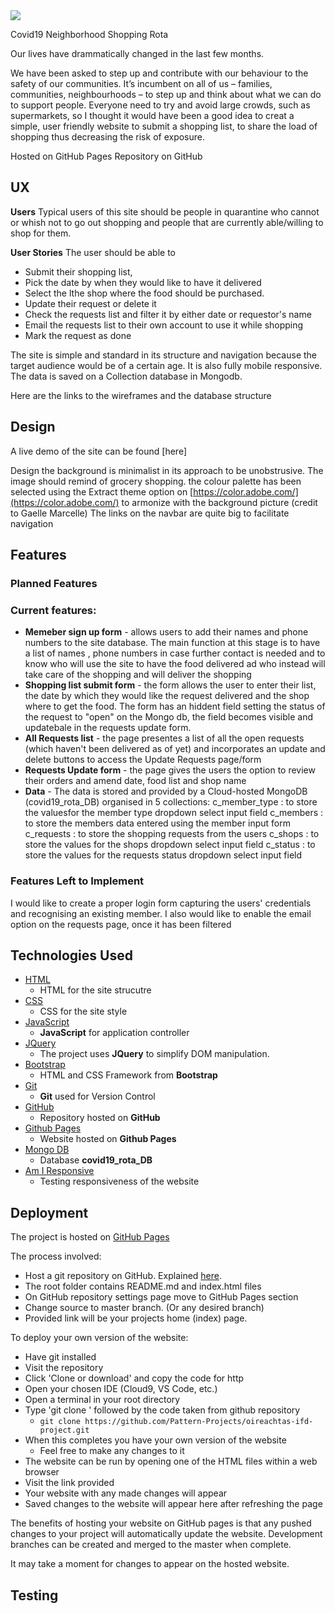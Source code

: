 <img src="https://codeinstitute.s3.amazonaws.com/fullstack/ci_logo_small.png" style="margin: 0;">

Covid19 Neighborhood Shopping Rota

Our lives have drammatically changed in the last few months.

We have been asked to step up and contribute with our behaviour to the safety of our communities. It’s incumbent on all of us – families, communities, neighbourhoods – to step up and think about what we can do to support people. Everyone need to try and avoid large crowds, such as supermarkets, so I thought it would have been a good idea to creat a simple, user friendly website to submit a shopping list, to share the load of shopping thus decreasing the risk of exposure.

Hosted on GitHub Pages Repository on GitHub

## UX

**Users**
 Typical users of this site should be people in quarantine who cannot or whish not to go out shopping and people that are currently able/willing to shop for them.

**User Stories**
The user should be able to

-   Submit their shopping list,
-   Pick the date by when they would like to have it delivered
-   Select the lthe shop where the food should be purchased.
-   Update their request or delete it
-   Check the requests list and filter it by either date or requestor's name
-   Email the requests list to their own account to use it while shopping
-   Mark the request as done

The site is simple and standard in its structure and navigation because the target audience would be of a certain age. It is also fully mobile responsive. The data is saved on a Collection database in Mongodb.

Here are the links to the wireframes and the database structure

## Design

A live demo of the site can be found [here]

Design the background is minimalist in its approach to be unobstrusive. The image should remind of grocery shopping. the colour palette has been selected using the Extract theme option on  [https://color.adobe.com/](https://color.adobe.com/)  to armonize with the background picture (credit to Gaelle Marcelle) The links on the navbar are quite big to facilitate navigation

## Features
### Planned Features

### Current features:

-   **Memeber sign up form**  - allows users to add their names and phone numbers to the site database. The main function at this stage is to have a list of names , phone numbers in case further contact is needed and to know who will use the site to have the food delivered ad who instead will take care of the shopping and will deliver the shopping
-   **Shopping list submit form**  - the form allows the user to enter their list, the date by which they would like the request delivered and the shop where to get the food. The form has an hiddent field setting the status of the request to "open" on the Mongo db, the field becomes visible and updatebale in the requests update form.
-   **All Requests list**  - the page presentes a list of all the open requests (which haven't been delivered as of yet) and incorporates an update and delete buttons to access the Update Requests page/form
-   **Requests Update form**  - the page gives the users the option to review their orders and amend date, food list and shop name
-   **Data**  - The data is stored and provided by a Cloud-hosted MongoDB (covid19_rota_DB) organised in 5 collections: c_member_type : to store the valuesfor the member type dropdown select input field c_members : to store the members data entered using the member input form c_requests : to store the shopping requests from the users c_shops : to store the values for the shops dropdown select input field c_status : to store the values for the requests status dropdown select input field

### Features Left to Implement

I would like to create a proper login form capturing the users' credentials and recognising an existing member. I also would like to enable the email option on the requests page, once it has been filtered

## Technologies Used

-   [HTML](https://developer.mozilla.org/en-US/docs/Web/HTML)
    -   HTML for the site strucutre
-   [CSS](https://developer.mozilla.org/en-US/docs/Web/CSS)
    -   CSS for the site style
-   [JavaScript](https://www.w3schools.com/jsref/)
    -   **JavaScript**  for application controller
-   [JQuery](https://jquery.com/)
    -   The project uses  **JQuery**  to simplify DOM manipulation.
-   [Bootstrap](https://getbootstrap.com/)
    -   HTML and CSS Framework from  **Bootstrap**
-   [Git](https://git-scm.com/)
    -   **Git**  used for Version Control
-   [GitHub](https://github.com/)
    -   Repository hosted on  **GitHub**
-   [Github Pages](https://pattern-projects.github.io/oireachtas-ifd-project/)
    -   Website hosted on  **Github Pages**
-   [Mongo DB]([https://www.mongodb.com/](https://www.mongodb.com/))
    -   Database **covid19_rota_DB**
-   [Am I Responsive](http://ami.responsivedesign.is/)
    -   Testing responsiveness of the website


## Deployment

The project is hosted on  [GitHub Pages](https://pattern-projects.github.io/oireachtas-ifd-project/)

The process involved:

-   Host a git repository on GitHub. Explained  [here](https://help.github.com/en/articles/create-a-repo).
-   The root folder contains README.md and index.html files
-   On GitHub repository settings page move to GitHub Pages section
-   Change source to master branch. (Or any desired branch)
-   Provided link will be your projects home (index) page.

To deploy your own version of the website:

-   Have git installed
-   Visit the repository
-   Click 'Clone or download' and copy the code for http
-   Open your chosen IDE (Cloud9, VS Code, etc.)
-   Open a terminal in your root directory
-   Type 'git clone ' followed by the code taken from github repository
    -   `git clone https://github.com/Pattern-Projects/oireachtas-ifd-project.git`
-   When this completes you have your own version of the website
    -   Feel free to make any changes to it
-   The website can be run by opening one of the HTML files within a web browser
-   Visit the link provided
-   Your website with any made changes will appear
-   Saved changes to the website will appear here after refreshing the page

The benefits of hosting your website on GitHub pages is that any pushed changes to your project will automatically update the website. Development branches can be created and merged to the master when complete.

It may take a moment for changes to appear on the hosted website.


## Testing




